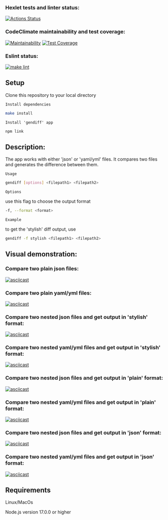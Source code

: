 ### Hexlet tests and linter status:
[![Actions Status](https://github.com/Takaiva/frontend-project-lvl2/workflows/hexlet-check/badge.svg)](https://github.com/Takaiva/frontend-project-lvl2/actions)

### CodeClimate maintainability and test coverage:
[![Maintainability](https://api.codeclimate.com/v1/badges/948325797767dd709fce/maintainability)](https://codeclimate.com/github/Takaiva/frontend-project-lvl2/maintainability)
[![Test Coverage](https://api.codeclimate.com/v1/badges/948325797767dd709fce/test_coverage)](https://codeclimate.com/github/Takaiva/frontend-project-lvl2/test_coverage)

### Eslint status:
[![make lint](https://github.com/Takaiva/frontend-project-lvl2/actions/workflows/linter-check.yml/badge.svg)](https://github.com/Takaiva/frontend-project-lvl2/actions/workflows/linter-check.yml)

## Setup

Clone this repository to your local directory

`Install dependencies`

```sh
make install
```

`Install 'gendiff' app`

```sh
npm link
```

## Description:
The app works with either 'json' or 'yaml/yml' files.
It compares two files and generates the difference between them.

`Usage`

```sh
gendiff [options] <filepath1> <filepath2>
```

`Options`

use this flag to choose the output format

```sh
-f, --format <format>
```

`Example`

to get the 'stylish' diff output, use

```sh
gendiff -f stylish <filepath1> <filepath2>
```

## Visual demonstration:

### Compare two plain json files:
[![asciicast](https://asciinema.org/a/2KNVhzMAtIV816LGRvGWA25lH.svg)](https://asciinema.org/a/2KNVhzMAtIV816LGRvGWA25lH)

### Compare two plain yaml/yml files:
[![asciicast](https://asciinema.org/a/xbyqSTttf5yKWwnBfUri17P1W.svg)](https://asciinema.org/a/xbyqSTttf5yKWwnBfUri17P1W)

### Compare two nested json files and get output in 'stylish' format:
[![asciicast](https://asciinema.org/a/acaUj9eSxis0W10Yv9bTmfNaI.svg)](https://asciinema.org/a/acaUj9eSxis0W10Yv9bTmfNaI)

### Compare two nested yaml/yml files and get output in 'stylish' format:
[![asciicast](https://asciinema.org/a/zwnzxlKBZ3OElquoXbDzpXyUM.svg)](https://asciinema.org/a/zwnzxlKBZ3OElquoXbDzpXyUM)

### Compare two nested json files and get output in 'plain' format:
[![asciicast](https://asciinema.org/a/6o0c1VDomQadAddmPCLVf5EDI.svg)](https://asciinema.org/a/6o0c1VDomQadAddmPCLVf5EDI)

### Compare two nested yaml/yml files and get output in 'plain' format:
[![asciicast](https://asciinema.org/a/PCGrSmmSAQGiY60nIoWlX2d3c.svg)](https://asciinema.org/a/PCGrSmmSAQGiY60nIoWlX2d3c)

### Compare two nested json files and get output in 'json' format:
[![asciicast](https://asciinema.org/a/5uudELsqvsyTNnz0iCmhd6v7G.svg)](https://asciinema.org/a/5uudELsqvsyTNnz0iCmhd6v7G)

### Compare two nested yaml/yml files and get output in 'json' format:
[![asciicast](https://asciinema.org/a/8ern4toCUecSbEenBpfM8S1oQ.svg)](https://asciinema.org/a/8ern4toCUecSbEenBpfM8S1oQ)

## Requirements

Linux/MacOs

Node.js version 17.0.0 or higher
